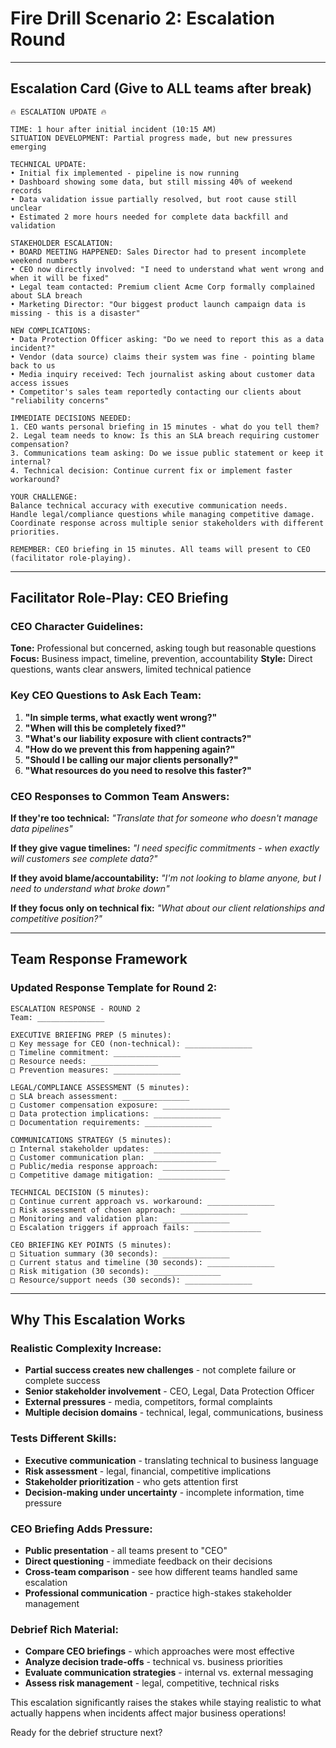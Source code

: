 # Fire Drill Scenario 2: Escalation Round

---

## Escalation Card (Give to ALL teams after break)

```
🔥 ESCALATION UPDATE 🔥

TIME: 1 hour after initial incident (10:15 AM)
SITUATION DEVELOPMENT: Partial progress made, but new pressures emerging

TECHNICAL UPDATE:
• Initial fix implemented - pipeline is now running
• Dashboard showing some data, but still missing 40% of weekend records
• Data validation issue partially resolved, but root cause still unclear
• Estimated 2 more hours needed for complete data backfill and validation

STAKEHOLDER ESCALATION:
• BOARD MEETING HAPPENED: Sales Director had to present incomplete weekend numbers
• CEO now directly involved: "I need to understand what went wrong and when it will be fixed"
• Legal team contacted: Premium client Acme Corp formally complained about SLA breach
• Marketing Director: "Our biggest product launch campaign data is missing - this is a disaster"

NEW COMPLICATIONS:
• Data Protection Officer asking: "Do we need to report this as a data incident?"
• Vendor (data source) claims their system was fine - pointing blame back to us
• Media inquiry received: Tech journalist asking about customer data access issues
• Competitor's sales team reportedly contacting our clients about "reliability concerns"

IMMEDIATE DECISIONS NEEDED:
1. CEO wants personal briefing in 15 minutes - what do you tell them?
2. Legal team needs to know: Is this an SLA breach requiring customer compensation?
3. Communications team asking: Do we issue public statement or keep it internal?
4. Technical decision: Continue current fix or implement faster workaround?

YOUR CHALLENGE:
Balance technical accuracy with executive communication needs. 
Handle legal/compliance questions while managing competitive damage.
Coordinate response across multiple senior stakeholders with different priorities.

REMEMBER: CEO briefing in 15 minutes. All teams will present to CEO (facilitator role-playing).
```

---

## Facilitator Role-Play: CEO Briefing

### CEO Character Guidelines:
**Tone:** Professional but concerned, asking tough but reasonable questions
**Focus:** Business impact, timeline, prevention, accountability
**Style:** Direct questions, wants clear answers, limited technical patience

### Key CEO Questions to Ask Each Team:
1. **"In simple terms, what exactly went wrong?"**
2. **"When will this be completely fixed?"**
3. **"What's our liability exposure with client contracts?"**
4. **"How do we prevent this from happening again?"**
5. **"Should I be calling our major clients personally?"**
6. **"What resources do you need to resolve this faster?"**

### CEO Responses to Common Team Answers:

**If they're too technical:**
*"Translate that for someone who doesn't manage data pipelines"*

**If they give vague timelines:**
*"I need specific commitments - when exactly will customers see complete data?"*

**If they avoid blame/accountability:**
*"I'm not looking to blame anyone, but I need to understand what broke down"*

**If they focus only on technical fix:**
*"What about our client relationships and competitive position?"*

---

## Team Response Framework

### Updated Response Template for Round 2:

```
ESCALATION RESPONSE - ROUND 2
Team: _______________  

EXECUTIVE BRIEFING PREP (5 minutes):
□ Key message for CEO (non-technical): _______________
□ Timeline commitment: _______________
□ Resource needs: _______________
□ Prevention measures: _______________

LEGAL/COMPLIANCE ASSESSMENT (5 minutes):
□ SLA breach assessment: _______________
□ Customer compensation exposure: _______________
□ Data protection implications: _______________
□ Documentation requirements: _______________

COMMUNICATIONS STRATEGY (5 minutes):
□ Internal stakeholder updates: _______________
□ Customer communication plan: _______________
□ Public/media response approach: _______________
□ Competitive damage mitigation: _______________

TECHNICAL DECISION (5 minutes):
□ Continue current approach vs. workaround: _______________
□ Risk assessment of chosen approach: _______________
□ Monitoring and validation plan: _______________
□ Escalation triggers if approach fails: _______________

CEO BRIEFING KEY POINTS (5 minutes):
□ Situation summary (30 seconds): _______________
□ Current status and timeline (30 seconds): _______________
□ Risk mitigation (30 seconds): _______________
□ Resource/support needs (30 seconds): _______________
```

---

## Why This Escalation Works

### Realistic Complexity Increase:
- **Partial success creates new challenges** - not complete failure or complete success
- **Senior stakeholder involvement** - CEO, Legal, Data Protection Officer
- **External pressures** - media, competitors, formal complaints
- **Multiple decision domains** - technical, legal, communications, business

### Tests Different Skills:
- **Executive communication** - translating technical to business language
- **Risk assessment** - legal, financial, competitive implications  
- **Stakeholder prioritization** - who gets attention first
- **Decision-making under uncertainty** - incomplete information, time pressure

### CEO Briefing Adds Pressure:
- **Public presentation** - all teams present to "CEO"
- **Direct questioning** - immediate feedback on their decisions
- **Cross-team comparison** - see how different teams handled same escalation
- **Professional communication** - practice high-stakes stakeholder management

### Debrief Rich Material:
- **Compare CEO briefings** - which approaches were most effective
- **Analyze decision trade-offs** - technical vs. business priorities
- **Evaluate communication strategies** - internal vs. external messaging
- **Assess risk management** - legal, competitive, technical risks

This escalation significantly raises the stakes while staying realistic to what actually happens when incidents affect major business operations!

Ready for the debrief structure next?